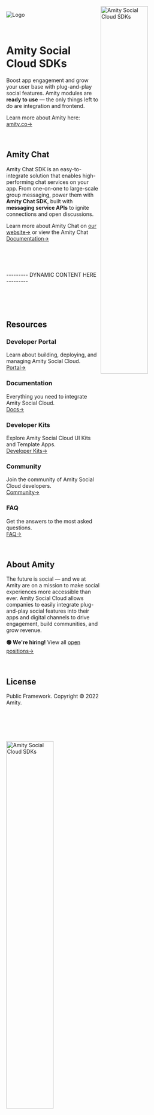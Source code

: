 <img align="right" src="https://user-images.githubusercontent.com/100549875/155936713-bdecefb5-476e-4a99-8cfe-4564cd7527bd.jpg" alt="Amity Social Cloud SDKs" width="50%" />

![Logo](https://assets-global.website-files.com/5eddccffdb3c6a27f79757c1/5eeb0be6ba225a23e09b0a80_amity-logo.svg)

<br />

# Amity Social Cloud SDKs
Boost app engagement and grow your user base with plug-and-play social features. Amity modules are <b>ready to use</b> — the only things left to do are integration and frontend. 

Learn more about Amity here: [amity.co→](https://amity.co/)

<br />

## Amity Chat
Amity Chat SDK is an easy-to-integrate solution that enables high-performing chat services on your app. From one-on-one to large-scale group messaging, power them with <b>Amity Chat SDK</b>, built with <b>messaging service APIs</b> to ignite connections and open discussions.

Learn more about Amity Chat on [our website→](https://www.amity.co/products/amity-chat) or view the Amity Chat [Documentation→](https://docs.amity.co/chat)

<br />
<br />
<br />

--------- DYNAMIC CONTENT HERE ---------

<br />
<br />
<br />

<img align="left" src="https://user-images.githubusercontent.com/100549875/155937075-75d4d193-eb3b-4ee0-bc90-ff5518bfbf3a.jpg" alt="Amity Social Cloud SDKs" width="50%" />

## Resources

### Developer Portal
Learn about building, deploying, and managing Amity Social Cloud. <br />
[Portal→](https://www.amity.co/developer-portal)

### Documentation
Everything you need to integrate Amity Social Cloud. <br />
[Docs→](https://docs.amity.co/)

### Developer Kits
Explore Amity Social Cloud UI Kits and Template Apps. <br />
[Developer Kits→](https://www.amity.co/developer-kits)

### Community
Join the community of Amity Social Cloud developers. <br />
[Community→](https://community.amity.co/)

### FAQ
Get the answers to the most asked questions. <br />
[FAQ→](https://www.amity.co/faq)

<br />

## About Amity
The future is social — and we at Amity are on a mission to make social experiences more accessible than ever. Amity Social Cloud allows companies to easily integrate plug-and-play social features into their apps and digital channels to drive engagement, build communities, and grow revenue.

<b>🟢 We're hiring!</b> View all [open positions→](https://www.amity.co/careers)

<br />

## License
Public Framework. Copyright © 2022 Amity. 
